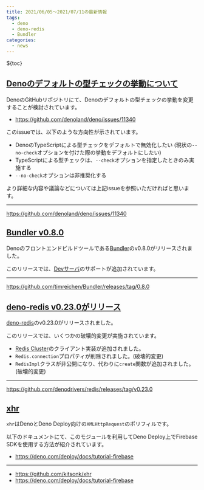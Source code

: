 ```yaml
---
title: 2021/06/05〜2021/07/11の最新情報
tags:
  - deno
  - deno-redis
  - Bundler
categories:
  - news
---
```


${toc}

## [Denoのデフォルトの型チェックの挙動について](https://github.com/denoland/deno/issues/11340)

DenoのGitHubリポジトリにて、Denoのデフォルトの型チェックの挙動を変更することが検討されています。

- https://github.com/denoland/deno/issues/11340

このissueでは、以下のような方向性が示されています。

- DenoのTypeScriptによる型チェックをデフォルトで無効化したい (現状の`--no-check`オプションを付けた際の挙動をデフォルトにしたい)
- TypeScriptによる型チェックは、`--check`オプションを指定したときのみ実施する
- `--no-check`オプションは非推奨化する

より詳細な内容や議論などについては上記issueを参照いただければと思います。

---

https://github.com/denoland/deno/issues/11340

## [Bundler v0.8.0](https://github.com/timreichen/Bundler/releases/tag/0.8.0)

Denoのフロントエンドビルドツールである[Bundler](https://github.com/timreichen/Bundler)のv0.8.0がリリースされました。

このリリースでは、[Devサーバ](https://github.com/timreichen/Bundler/tree/0.8.0#dev-server-cli)のサポートが追加されています。

---

https://github.com/timreichen/Bundler/releases/tag/0.8.0

## [deno-redis v0.23.0がリリース](https://github.com/denodrivers/redis/releases/tag/v0.23.0)

[deno-redis](https://github.com/denodrivers/redis)のv0.23.0がリリースされました。

このリリースでは、いくつかの破壊的変更が実施されています。

- [Redis Cluster](https://redis.io/topics/cluster-tutorial)のクライアント実装が追加されました。
- `Redis.connection`プロパティが削除されました。(破壊的変更)
- `RedisImpl`クラスが非公開になり、代わりに`create`関数が追加されました。 (破壊的変更)

---

https://github.com/denodrivers/redis/releases/tag/v0.23.0

## [xhr](https://github.com/kitsonk/xhr)

`xhr`はDenoとDeno Deploy向けの`XMLHttpRequest`のポリフィルです。

以下のドキュメントにて、このモジュールを利用してDeno Deploy上でFirebase SDKを使用する方法が紹介されています。

- https://deno.com/deploy/docs/tutorial-firebase

---

- https://github.com/kitsonk/xhr
- https://deno.com/deploy/docs/tutorial-firebase
